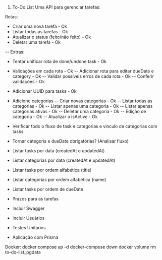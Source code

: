 1. To-Do List
   Uma API para gerenciar tarefas:

Rotas:

- Criar uma nova tarefa - Ok
- Listar todas as tarefas - Ok
- Atualizar o status (feito/não feito) - Ok
- Deletar uma tarefa - Ok

-- Extras:

- Tentar unificar rota de done/undone task - Ok
- Validações em cada rota - Ok
  -- Adicionar rota para editar dueDate e category - Ok
  -- Validar possíveis erros de cada rota - Ok
  -- Conferir validações - Ok
- Adicionar UUID para tasks - Ok
- Adicione categorias
  -- Criar novas categorias - Ok
  -- Listar todas as categorias - Ok
  -- Listar apenas uma categoria - Ok
  -- Listar apenas categorias ativas - Ok
  -- Deletar uma categoria - Ok
  -- Edição de categoria - Ok
  -- Atualizar o isActive - Ok
- Verificar todo o fluxo de task e categorias e vinculo de categorias com tasks
- Tornar categoria e dueDate obrigatórias? (Analisar fluxo)
- Listar tasks por data (createdAt e updatedAt)
- Listar categorias por data (createdAt e updatedAt)
- Listar tasks por ordem alfabética (title)
- Listar categorias por ordem alfabética (name)
- Listar tasks por ordem de dueDate

- Prazos para as tarefas
- Incluir Swagger
- Incluir Usuários
- Testes Unitários
- Aplicação com Prisma

Docker:
docker compose up -d
docker-compose down
docker volume rm to-do-list_pgdata
